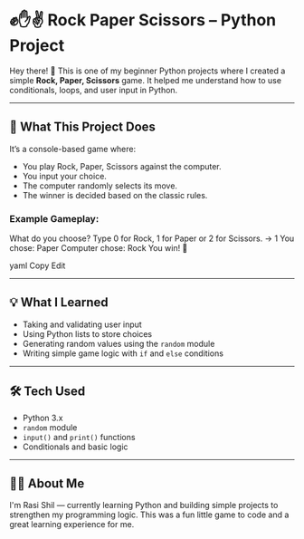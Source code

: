 # ✊✋✌️ Rock Paper Scissors – Python Project

Hey there! 👋 This is one of my beginner Python projects where I created a simple **Rock, Paper, Scissors** game. It helped me understand how to use conditionals, loops, and user input in Python.

---

## 🎯 What This Project Does

It’s a console-based game where:
- You play Rock, Paper, Scissors against the computer.
- You input your choice.
- The computer randomly selects its move.
- The winner is decided based on the classic rules.

### Example Gameplay:
What do you choose? Type 0 for Rock, 1 for Paper or 2 for Scissors.
→ 1
You chose: Paper
Computer chose: Rock
You win! 🎉

yaml
Copy
Edit

---

## 💡 What I Learned

- Taking and validating user input
- Using Python lists to store choices
- Generating random values using the `random` module
- Writing simple game logic with `if` and `else` conditions

---

## 🛠️ Tech Used

- Python 3.x
- `random` module
- `input()` and `print()` functions
- Conditionals and basic logic

---

## 🙋‍♀️ About Me

I'm Rasi Shil — currently learning Python and building simple projects to strengthen my programming logic. This was a fun little game to code and a great learning experience for me.

